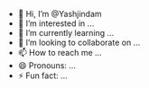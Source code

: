 - 👋 Hi, I’m @Yashjindam
- 👀 I’m interested in ...
- 🌱 I’m currently learning ...
- 💞️ I’m looking to collaborate on ...
- 📫 How to reach me ...
- 😄 Pronouns: ...
- ⚡ Fun fact: ...

<!---
Yashjindam/Yashjindam is a ✨ special ✨ repository because its `README.md` (this file) appears on your GitHub profile.
You can click the Preview link to take a look at your changes.
--->
